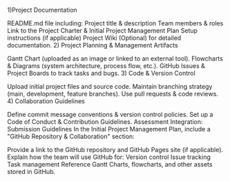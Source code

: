 1)Project Documentation

README.md file including:
Project title & description
Team members & roles
Link to the Project Charter & Initial Project Management Plan
Setup instructions (if applicable)
Project Wiki (Optional) for detailed documentation.
2) Project Planning & Management Artifacts

Gantt Chart (uploaded as an image or linked to an external tool).
Flowcharts & Diagrams (system architecture, process flow, etc.).
GitHub Issues & Project Boards to track tasks and bugs.
3) Code & Version Control

Upload initial project files and source code.
Maintain branching strategy (main, development, feature branches).
Use pull requests & code reviews.
4)  Collaboration Guidelines

Define commit message conventions & version control policies.
Set up a Code of Conduct & Contribution Guidelines.
Assessment Integration: Submission Guidelines
 In the Initial Project Management Plan, include a "GitHub Repository & Collaboration" section:

Provide a link to the GitHub repository and GitHub Pages site (if applicable).
Explain how the team will use GitHub for:
Version control
Issue tracking
Task management
Reference Gantt Charts, flowcharts, and other assets stored in GitHub.
